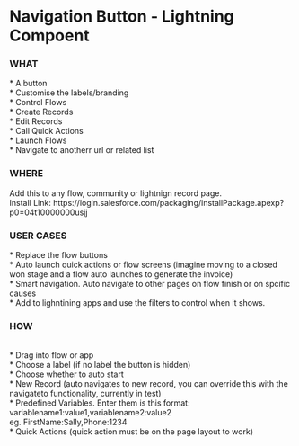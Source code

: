 <h1>Navigation Button - Lightning Compoent</h1>

<h3>WHAT</h3>
* A button<br>
* Customise the labels/branding<br>
* Control Flows<br>
* Create Records<br>
* Edit Records<br>
* Call Quick Actions<br>
* Launch Flows<br>
* Navigate to anotherr url or related list<br>


<h3>WHERE</h3>
Add this to any flow, community or lightnign record page.
<br> Install Link: https://login.salesforce.com/packaging/installPackage.apexp?p0=04t10000000usjj



<h3>USER CASES</h3>
* Replace the flow buttons<br>
* Auto launch quick actions or flow screens (imagine moving to a closed won stage and a flow auto launches to generate the invoice)<br>
* Smart navigation. Auto navigate to other pages on flow finish or on spcific causes<br>
* Add to lighntining apps and use the filters to control when it shows.<br>


<h3>HOW</h3>
<br>* Drag into flow or app 
<br>* Choose a label (if no label the button is hidden)
<br>* Choose whether to auto start
<br>* New Record (auto navigates to new record, you can override this with the navigateto functionality, currently in test)
<br>* Predefined Variables. Enter them is this format:  variablename1:value1,variablename2:value2
<br> eg. FirstName:Sally,Phone:1234
<br>* Quick Actions (quick action must be on the page layout to work)
